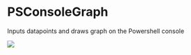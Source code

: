 # PSConsoleGraph
Inputs datapoints and draws graph on the Powershell console

![](https://github.com/PrateekKumarSingh/PSConsoleGraph/blob/master/Images/Capture.PNG)
